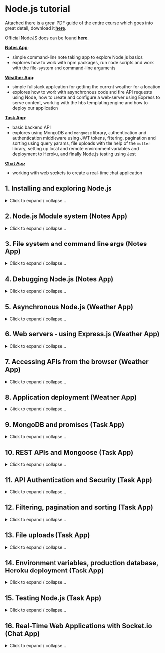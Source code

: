 # Node.js tutorial

Attached there is a great PDF guide of the entire course which goes into great detail, download it **[here](./PDF-Guide-Node-Andrew-Mead-v3.pdf)**.

Official NodeJS docs can be found **[here](https://nodejs.org/en/docs/)**.

**[Notes App](./2_notes_app)**:

- simple command-line note taking app to explore Node.js basics
- explores how to work with npm packages, run node scripts and work with the file-system and command-line arguments

**[Weather App](./3_weather_app)**:

- simple fullstack application for getting the current weather for a location
- explores how to work with asynchronous code and fire API requests using Node, how to create and configure a web-server using Express to serve content, working with the hbs templating engine and how to deploy our application

**[Task App](./4_task_app)**:

- basic backend API
- explores using MongoDB and `mongoose` library, authentication and authentication middleware using JWT tokens, filtering, pagination and sorting using query params, file uploads with the help of the `multer` library, setting up local and remote environment variables and deployment to Heroku, and finally Node.js testing using Jest

**[Chat App](./5_chat_app/)**

- working with web sockets to create a real-time chat application

## 1. Installing and exploring Node.js

<details>
<summary>Click to expand / collapse...</summary>
<br>

**What is Node.js?**

- Node.js is a JavaScript runtime environment which enables the use of JavaScript out of the browser (on the server)
- it is built on Chrome's V8 JavaScript engine which powers Google Chrome

    <img src="./readme-img/V8-engine-visualization.png" width="600">

- if we execute the `node` command in the terminal we can run JS directly, just as we would within the browser console, to exit we can execute `process.exit()`
- to run a script we can use `node path/to/script.js`

**Differences between JavaScript in the browser and Node:**

- unlike JavaScript in the browser, Node doesn't have access to things like the `window` object or the `DOM`, since those are browser specifics which are provided by the browser, and not a part of JavaScript
- Node has the **`global`** and **`process`** objects instead

**Why should I learn NodeJS?**

- Node.js uses an event-drive, non-blocking I/O model that makes it lightweight and efficient
- Node.js' package exosystem, **npm**, is the largest ecosystem of open source libraries in the world

</details>

## 2. Node.js Module system (Notes App)

<details>
<summary>Click to expand / collapse...</summary>
<br>

**Importing Core Node.js modules:**

- loading modules is done using the `require` function
- if we are loading a Core Node module, we just need to provide the module name, e.g. `const fs = require("fs");`

**Importing your own files:**

- this is done by providing the path to the file within the `require` method, e.g. `require("./path/to/file.js")`
- we need to explicitly `export` all variables/functions which we want to share between files using the `module.exports = { functionToExport }`
- when we import a file it is automatically executed

**Importing npm modules:**

- first we need to initialize npm within our project by running `npm init` which will create the `package.json` configuration file
- to install packages we can run the `npm install package_name@version` command
- this will create the `node-modules` directory which holds the code for all of the packages we install, and the `package-lock.json` which contains extra information about the installed packages - _we should not directly edit these files_
- to import npm packages we do the same thing as for the core modules - we pass the package name to the `require` function, e.g. `const validator = require("validator");`

**Global npm packages and nodemon:**

- we can also install npm modules globally, which adds them to the node installation itself (the `global` variable)
- we do it by running the `npm install nodemon -g`
- `nodemon` is a tool used to run node scripts and which listens to changes to the file (we don't need to repeatedly run our scripts after every little change)
- we can then run our scripts using: `nodemon ./path/to/script.js`
- if we want nodemon to track changes to non-js files as well (html, css...) we can run: `nodemon ./path/to/script.js -e js,html,css`
- **NOTE** global modules should be avoided if they are required to run the project, since they won't be automatically available for other people working on the project unless they install it globally as well

</details>

## 3. File system and command line args (Notes App)

<details>
<summary>Click to expand / collapse...</summary>
<br>

**Getting input from users:**

- to add command line arguments we can do something like: `node app.js "Niko"`
- these command line arguments are stored in the `argv` property of the `process` object - it contains:
  - the path to the `node` executable on the local machine
  - the path to the currently running script
  - a destructured list of command line arguments we passed in through the terminal
- a core Node.js package for working with the filesystem is `fs`
- a great package for easier handling of command line arguments, which we'll be using for our notes app is `yargs`

</details>

## 4. Debugging Node.js (Notes App)

<details>
<summary>Click to expand / collapse...</summary>
<br>

Common debugging tools include:

- **`console.log()`**
- **Node debugger**, used like this in the code:
  - `debugger;`
  - to run the script in debug mode we use `node inspect script.js scriptParam`
  - it seems to be working only within the Chrome Browser, when we visit `chrome://inspect`
  - we'll see a remote target listed which we can open
  - in the next window we can debug our code, we can then add foler to workspace, run stuff in the console (pressing esc pulls up a console window, etc.)

</details>

## 5. Asynchronous Node.js (Weather App)

<details>
<summary>Click to expand / collapse...</summary>
<br>

**Asynchronous basics:**

- explanations can be found **[here](https://github.com/NGril/javascript-tutorial)**

**Making HTTP requests:**

- Node added support for `fetch` very recently, but mostly http requests are done using 3rd party packages such as **[`request`](https://www.npmjs.com/package/request)**
- check out some examples **[here](./3_weather_app/src/utils/geocode.js)** and **[here](./3_weather_app/src/utils/forecast.js)**
- we can also make http requests without a library, however it's pretty cumbersome and low-level, check it out **[here](./playground/2_raw_http_requests.js)**

</details>

## 6. Web servers - using Express.js (Weather App)

<details>
<summary>Click to expand / collapse...</summary>
<br>

Detailed info can be found on the **[Express website](https://expressjs.com/)**.

- Express **[API reference](https://expressjs.com/en/4x/api.html)**

### Basic setup:

<details>
<summary>Click to expand / collapse...</summary>
<br>

- `npm install express`
- confituration - **[example](./3_weather_app/src/app.js)** - we basically run the `express` function, get back the server (app) object and setup what is served on each given route
- we can serve HTML, JSON or just a basic string, example:

```js
// serving basic strings example
app.get("/path1", (req, res) => {
  res.send("Hello express!");
});

// serving HTML example
app.get("/path2", (req, res) => {
  res.send("<h1>Hello express!</h1>");
});

// serving JSON example
app.get("/path3", (req, res) => {
  res.send({
    name: "Niko",
    age: 26,
  });
});
```

</details>

### Serving up static assets:

<details>
<summary>Click to expand / collapse...</summary>
<br>

- Node exposes 2 special variables by default:
  - `__dirname` - path to the current directory (where the server is running), e.g. `/home/mrsavi_pas/Learning/nodejs-tutorial/3_weather_app/src`
  - `__filename` - path to the current file (where the server is running), e.g. `/home/mrsavi_pas/Learning/nodejs-tutorial/3_weather_app/src/app.js`
- Node also has a very useful core package for working with paths, `path`
  ```js
  // this would go up one directory and into the public folder, from __dirname
  path.join(__dirname, "../public");
  ```
- to serve up static assets we can configure our server using the `app.use()` function (more details on it later):

  ```js
  const publicDirectoryPath = path.join(__dirname, "../public");
  app.use(express.static(publicDirectoryPath));
  ```

- we can now put static assets (HTML, CSS, JS, images and so on within the public folder, and they'll automatically get served)

**Serving up CSS, JS, images and more:**

- we include them normally, like we would do with any frontend app, **[examples](./3_weather_app/public)**

</details>

### Dynamic pages with templating (using hbs):

<details>
<summary>Click to expand / collapse...</summary>
<br>

- we'll be using **[handlebars](https://handlebarsjs.com/)** as our templating language of choice
- to use it with express we need to install the following package which integrates it with our web server: `npm install hbs`
- we also need to configure it within `app.js` by setting the `view engine` property, `app.set("view engine", "hbs");
- we can then create `.hbs` files like **[this one](./3_weather_app/templates/views/index.hbs)**, and configure it within `app.js` like this:

```js
// setting up a dynamic route for our home page
app.get("/", (req, res) => {
  // this will automatically find the 'index.hbs' view and serve it
  // title and name are dynamic values which we can access within our template
  res.render("index", {
    title: "Weather",
    name: "Niko Gril",
  });
});
```

- we use the dynamic values within our `.hbs` file like this:

```hbs
<body>
  <h1>{{title}}</h1>
  <p>Created by {{name}}</p>
</body>
```

- by default Node looks within our `views` folder to find dynamic templates, but we can customize this by adding this to our app.js configuration:

```js
// path to our views (within templates directory)
const viewsPath = path.join(__dirname, "../templates/views");
// customizing the path to our dynamic templates
app.set("views", viewsPath);
```

**Advanced templating (hbs partials):**

- to setup partials we need to configure their path within `app.js`:

```js
const hbs = require("hbs");
...
const partialsPath = path.join(__dirname, "../templates/partials");
// registering a path to our partials
hbs.registerPartials(partialsPath);
```

- partial **[example](./3_weather_app/templates/partials/header.hbs)**
- partial usage example:

```hbs
  <body>
    <!-- no need to specify a path or anything else, syntax is the same as with dynamic values, we just add the leading '>' -->
    {{>header}}
    ...
  </body>
```

**Setting up a 404 page:**

- example:

```js
// setting up a 404 pages, this needs to come at the end since we are matching everything
app.get("/help/**", (req, res) => {
  res.send("Help article not found!");
});
app.get("*", (req, res) => {
  res.send("My 404 page");
});
```

</details>

</details>

## 7. Accessing APIs from the browser (Weather App)

<details>
<summary>Click to expand / collapse...</summary>
<br>

We can access the query parameters of a url from the `req` object by using `req.query`.

Creating an API route example:

```js
// example: http://www.example.com/weather?address=Zagreb
app.get("/weather", (req, res) => {
  const address = req.query.address;

  if (!address) {
    res.send({ error: "You have to provide an address" });
    return;
  }

  geocode(address, (error, { latitude, longitude, location } = {}) => {
    if (error) {
      res.send({ error });
      return;
    }

    forecast(
      latitude,
      longitude,
      (error, { weather_descriptions, temperature } = {}) => {
        if (error) {
          res.send({ error });
          return;
        }

        res.send({ location, weather_descriptions, temperature });
      }
    );
  });
});
```

Consuming the API from the browser example:

```js
fetch("/weather?address=Zagreb")
  .then((response) => response.json())
  .then((data) => {
    if (data.error) {
      console.log(data.error);
      return;
    }

    console.log(data.location, data.weather_descriptions[0]);
  });
```

More examples can be found in the **[Weather App](./3_weather_app/)**.

</details>

## 8. Application deployment (Weather App)

<details>
<summary>Click to expand / collapse...</summary>
<br>

We'll be using **Git**, **[GitHub](https://github.com)** and **[Heroku](https://heroku.com)**.

It's very benefitial to also install the **[Heroku CLI](https://devcenter.heroku.com/articles/heroku-cli)**

**Setup steps:**

- to login to the CLI use the `heroku login` command
- to setup ssh keys run `heroku keys:add`
- to create a heroku app run `heroku create appName` in our app root
- we need to add the `start` script within our `package.json` so heroku knows what to run
- we need to setup the `PORT` environment variable (within server-side `app.js`):

```js
// setting up the port for heroku or local development
const port = process.env.PORT || 3000;

...

// listen on env var port (production) or 3000 (local), on start callback
app.listen(port, () => {
  console.log(`Server is up on port ${port}...`);
});
```

**Deployment to Heroku:**

- make sure that the `heroku` remote exists by running `git remote`
- run `git push heroku master` - that should trigger the automatic deployment

- if you want to deploy a subfolder of your Github repo (instead of the entire repo) follow this guide: https://stackoverflow.com/questions/39197334/automated-heroku-deploy-from-subfolder
- for buildpacks manually add the required server type if it's not there already (Node, Python, Java...)

- it's also encouraged to setup automatic deployments when code is pushed to the `master` branch

</details>

## 9. MongoDB and promises (Task App)

<details>
<summary>Click to expand / collapse...</summary>
<br>

MongoDB is a **NoSQL** database which is very popular among Node.js developers.

<img src="./readme-img/sql_vs_nosql.png" width="900">

MongoDB playground **[examples](./playground/3_mongodb.js)**.

### Local MongoDB setup

<details>
<summary>Click to expand / collapse...</summary>
<br>

- download MongoDB Community Server from **[here](https://www.mongodb.com/try/download/community)**
  - make sure to choose the correct OS, and `tgz` for the package
- extract the package, rename the folder to something like `mongodb` and move it to a permanent location
- also create a folder where the mongodb data will be stored, something like `mongodb-data`
- after that run the following command:
  `/home/mrsavi_pas/Other/mongodb/bin/mongod --dbpath=/home/mrsavi_pas/Other/mongodb-data`
- this will automatically setup everything needed for the beginning
- it's also beneficial to download and install a database GUI viewer such as **[Robo 3T (Studio 3T)](https://robomongo.org/)**, installation instructions can be found **[here](https://studio3t.com/knowledge-base/articles/installation/#studio-3t-for-linux-e-g-ubuntu-debian)**
- to interact with MongoDB from our code we need to install the **[MongoDB NodeJS driver](https://www.npmjs.com/package/mongodb)**, `npm install mongodb`
- setup example in code:

```js
const mongodb = require("mongodb");
const MongoClient = mongodb.MongoClient;

// it's better to type the ip address instead of localhost because it avoids some strange issues that tend to happen sometimes
const connectionURL = "mongodb://127.0.0.1:27017";
const databaseName = "task-app-node-tutorial";

// connecting to database
// check mongo client docs for details regarding different options
MongoClient.connect(
  connectionURL,
  { useNewUrlParser: true },
  (error, client) => {
    if (error) {
      console.log("Unable to connect to database!");
      return;
    }

    // Mongo will automagically create a database if it doesn't exist, we don't need to do it manuall, the same goes for collections
    const db = client.db(databaseName);

    // check api docs for a complete command reference
    db.collection("tasks").insertOne(
      {
        description: "Test task",
        completed: true,
      },
      (error, result) => {
        if (error) {
          console.log("Unable to insert to tasks!");
          return;
        }

        // this prints the operation output (the inserted document)
        console.log(result.ops);
      }
    );
  }
);
```

</details>

### ObjectID

<details>
<summary>Click to expand / collapse...</summary>
<br>

- it's a **GUID** (_globaly unique identifier_) object that every document gets automatically
- it enables scalability in distributed systems (no id collisions)
- we can also generate it ourselves and not let Mongo do it automatically with `const id = new ObjectID();`
- it's a 12 byte value that consists of the following:
  - 4 byte value representing the seconds since the Unix epoch - we can get the timestamp from the ObjectID with `id.getTimestamp();`
  - 5 byte random value
  - 3 byte counter, starting with a random value
  - **[reference](https://www.mongodb.com/docs/manual/reference/method/ObjectId/)**
- it's not stored as a string in order to save space
- when we are running queries by id we need to wrap the string within the `ObjectID` function / constructor in order to get the real byte value

</details>

### Running CRUD operations

<details>
<summary>Click to expand / collapse...</summary>
<br>

- all of these operations return promises
- to **create** documents we can use `insertOne` and `insertMany`
- to **read** documents we can use `findOne` and `find`
- to **update** documents we can use `updateOne` and `updateMany`, check the full list of update operators **[here](https://www.mongodb.com/docs/manual/reference/operator/update/)**
- to **delete** documents we can use `deleteOne` and `deleteMany`
- for a full list of commands consult the MongoDB **[API docs](https://www.mongodb.com/docs/drivers/node/current/quick-start/)**

</details>

</details>

## 10. REST APIs and Mongoose (Task App)

<details>
<summary>Click to expand / collapse...</summary>
<br>

**Mongoose** is a popular NodeJS library that simplyfies working with MongoDB. It makes features such as document **validation** and **authentication** much easier. It's essentially an **ODM (object document mapper)**, meaning that it's used to map between the database model and regular object models within our code.

**[Mongoose docs](https://mongoosejs.com/docs/guide.html)**

### Mongoose setup

<details>
<summary>Click to expand / collapse...</summary>
<br>

- `npm install mongoose`
- connecting to the database:

```js
const mongoose = require("mongoose");

const connectionUrl = "mongodb://127.0.0.1:27017";
const dbName = "task-manager-api";

// connecting to the db using mongoose
mongoose.connect(`${connectionUrl}/${dbName}`, {
  useNewUrlParser: true,
  useCreateIndex: true,
});
```

</details>

### Creating models:

<details>
<summary>Click to expand / collapse...</summary>
<br>

- example:

```js
// creating a model blueprint
const Task = mongoose.model("Task", {
  description: {
    type: String,
    required: true,
    trim: true,
    default: "",
    validate(value) {
      if (value.length > 250) {
        throw new Error("Description too long!");
      }
    },
  },
  completed: {
    type: Boolean,
    default: false,
  },
});

// instantiating a model
const test = new Task({
  description: "Test task 1",
  completed: false,
});

// saving it to the db
test
  .save()
  .then(() => {
    console.log(test);
  })
  .catch((error) => {
    console.log("error", error);
  });
```

- when creating models `mongoose` will automatically lowercase and pluralize them and use that for the collection where they will be stored (this can of course be manually configured and overriden if needed)
- `mongoose` provides validation out of the box, for example if we provide a different data type from the one we defined within our model inserting to the database will fail
- we can also setup additional validation and sanitization by defining our own custom validators or by using a 3rd party validation library such as `validator`
- model examples: **[here](./4_task_app/src/models)**

</details>

### Exposing REST endpoints

<details>
<summary>Click to expand / collapse...</summary>
<br>

- creating REST endpoints is pretty straightforward
- to separate our routes in different files we can use the router object to register our routes, and then use them within `app.js`
- examples:
  - **[users](./4_task_app/src/routers/user.js)** - user routes
  - **[tasks](./4_task_app/src/routers/task.js)** - task routes
  - [app.js](./4_task_app/src/app.js) - using those routes within `app.js`

</details>

</details>

## 11. API Authentication and Security (Task App)

<details>
<summary>Click to expand / collapse...</summary>
<br>

### Securely storing passwords

<details>
<summary>Click to expand / collapse...</summary>
<br>

- we don't want to store plain text passwords, instead we want them hashed
- for password hashing we'll be using **bcryptjs**, `npm install bcryptjs`
- the two methods we'll be using are `bcrypt.hash(password, noOfSaltRounds)` and `bcrypt.isMatch(plainTextPassword, hashedPassword)`
- we'll not be implementing this directly within our routes file, we'll be using mongoose **[middleware](https://mongoosejs.com/docs/middleware.html)**
- example:

```js
// password hashing middleware
// first argument is the name of the event, second is the function which is ran - note that it is not defined as an arrow function on purpose - we want to bind the `this` variable
// check docs for more details
userSchema.pre("save", async function (next) {
  const user = this;

  // this will be true if the password has been changed (PATCH), or a new one was created (POST)
  if (user.isModified("password")) {
    user.password = await bcrypt.hash(user.password, 8);
  }

  // next is a function which needs to be called to register that the middleware operations are over
  next();
});
```

- full example from code: [here](./4_task_app/src/models/user.js)

</details>

### Logging in and out (JWT, auth tokens, middleware)

<details>
<summary>Click to expand / collapse...</summary>
<br>

**JWT (JSON Web Token):**

- JWT is a token which is used for restricting access to application functionalities only for authenticated users
- it consists of 3 parts:
  - **header** - base64 encoded JSON string - meta information
  - **body (payload)** - base64 encoded JSON string - provided data
  - **signature** - used to verify the token
- we'll be using the `jsonwebtoken` npm library, `npm install jsonwebtoken`
- basic usage:

```js
const jwt = require("jsonwebtoken");

const myFunction = async () = > {
  // creating a token
  // first param is the data, second is the secret, third is an optional options param
  const token = jwt.sign({ _id: "dummyId" }, "thisIsARandomSeriesOfCharacters", { expiresIn: "7 days" });

  // verifying a token (it returns the payload, or it throws an error)
  // jwt is verified using the provided secret (usually an env variable)
  const data = jwt.verify(token, "thisIsARandomSeriesOfCharacters");
}
```

- we need to store JWT tokens somewhere so that we can invalidate them and thus enable the user to logout, and thus we'll be adding it to our **[User model](4_task_app/src/models/user.js)**:

```js
// USER MODEL
...
  tokens: [
    {
      token: {
        type: String,
        required: true,
      },
    },
  ],
```

**Using Express middleware to add tokens to API requests:**

- we'll be adding auth middleware in read auth tokens from the headers of incoming requests before they get to the handlers in order to allow / prevent access to a certain API route
- example: **[here](4_task_app/src/middleware/auth.js)**

**Hiding private data:**

- when returning a response we don't want to share private data such as passwords, emails and so on
- to hide this we can:

  - manually return only the fields we want
  - change how our model i serialized, e.g.:

  ```js
  // this is a built in serialization method which we are changing to hide private data
  // we could've also created a new method, but then we'd have to call it everywhere within user routes
  userSchema.methods.toJSON = function () {
    const user = this;
    // mongoose method to return raw profile data without mongoose data
    const userObject = user.toObject();

    delete userObject.password;
    delete userObject.tokens;

    return userObject;
  };
  ```

**Creating a connection between db models (foreign key):**

- we do it by manually defining a field which will be used as the foreign key, **[example](./4_task_app/src/models/task.js)**
- we can also explicitly define this connection with the `ref` property, which makes mongoose enable us with some additional helper funcitons to simplify things, e.g.:

```js
const Task = mongoose.model("Task", {
  description: {
    type: String,
    required: true,
    trim: true,
  },
  completed: {
    type: Boolean,
    default: false,
  },
  // this field is used as a foreign key (connecting users and tasks)
  owner: {
    type: mongoose.Schema.Types.ObjectId,
    required: true,
    // this field explicitly tells monoose that this is a foreign key
    // with it we get access to the entire User model whenever we have access to a certain task
    // this is done using the populate method, check it in routes/docs :)
    ref: "User",
  },
});
```

- we can then use the `populate` method to get access to the entire connected model through the foreign key, e.g.

```js
const task = await Task.findById("123");
// owner is our foreign key field within the task model
await task.populate("owner").execPopulate();
// this now contains the entire User object, not just the id
// it's essentially a 'join' query which is handled behind the scenes
console.log(task.owner);
```

- we can also do the opposite, e.g.

```js
// within the user model
// this is not actually stored in the db
// it's just a way for mongoose to figure out the relationship between different collections
userSchema.virtual("tasks", {
  ref: "Task",
  localField: "_id",
  foreignField: "owner",
});

// within routes
const user = await User.findById("qwe");
await user.populate("tasks").execPopulate();
// this now contains user tasks (nothing is actually stored in the db, it's a virtual field)
console.log(user.tasks);
```

**BONUS - Postman setup:**

- we should be using _environment variables_, such as `{{baseUrl}}` so we can easily switch between _dev_ and _prod_ environments
- we can also setup `{{authToken}}` as an environment variable and use the _Test_ tab on the _login_ and _sign up_ routes to automatically set it up once that request is fired, code example:

```js
if (pm.response.code === 200) {
  pm.environment.set("authToken", pm.response.json().token);
}
```

- we can also automatically set the `Authorization` header for all requests in a collection by configuring the authentication options of the collection, and setting the authentication configuration for each request that needs that header to _inherit from parent_

</details>

### Steps for creating a complete auth flow

<details>
<summary>Click to expand / collapse...</summary>
<br>

1. create helper functions for password hashing (this one is a middleware), finding a user by credentials, and generating JWT auth tokens, **[example](./4_task_app/src/models/user.js)**

2. create signin / signout / logout endpoints which create / invalidate JWT auth tokens that are added to the `Authorization` header of API requests **[example](./4_task_app/src/routers/user.js)**

3. create an auth middleware which will check auth token within the `Authorization` header before firing an API request (and block it if the user is not authenticated), **[example](./4_task_app/src/middleware/auth.js)**

4. hide private data from response bodies

5. setup Postman and test everything :)

</details>

</details>

## 12. Filtering, pagination and sorting (Task App)

<details>
<summary>Click to expand / collapse...</summary>
<br>

**Working with timestamps:**

- we'll be adding `createdAt` and `updatedAt` fields to our models using mongoose built in functionalities
- this is done by adding the second argument to our model schema (the first being the field configuration of a certain model), and setting the `timestamps: true` option, **[example](./4_task_app/src/models/user.js)**

**Filtering, pagination and sorting:**

- full example: **[here](./4_task_app/src/routers/task.js)**

```js
// this route shows how we can use filtering, sorting and pagination
// filtering, e.g. GET /tasks?completed=true
// pagination, e.g. GET /tasks?limit=10&skip=20
// sorting, e.g. GET /tasks?sortBy=createdAt:desc
router.get("/tasks", auth, async (req, res) => {
  // filtering
  const match = {};
  if (req.query.completed) {
    match.completed = req.query.completed === "true";
  }

  // sorting
  const sort = {};
  if (req.query.sortBy) {
    const parts = req.query.sortBy.split(":");
    sort[parts[0]] = parts[1] === "desc" ? -1 : 1;
  }

  try {
    // data fetching - approach 1
    // const tasks = await Task.find({ owner: req.user._id });
    // res.send(tasks);

    // data fetching - approach 2
    await req.user
      .populate({
        path: "tasks",
        // filtering options
        match,
        // pagination & sorting options, mongoose has these options built in
        options: {
          // pagination
          limit: parseInt(req.query.limit),
          skip: parseInt(req.query.skip),
          // sorting
          sort,
        },
      })
      .execPopulate();
    res.send(req.user.tasks);
  } catch (error) {
    res.status(500).send();
  }
});
```

</details>

## 13. File uploads (Task App)

<details>
<summary>Click to expand / collapse...</summary>
<br>

- `express` doesn't support file uploads out of the box, but there is a popular npm library managed by the same team, `npm install multer`, **[npm docs](https://www.npmjs.com/package/multer)**
- it is basically a middleware with which we can easily upload files
- it supports common validation out of the box (file size, file type)
- example:

```js
const multer = require("multer");

// configuring multer for the file upload route
const upload = multer({
  // the destination is based on the project root
  // if we remove this the image data won't be immediatelly saved, it will be passed through to req.file
  // dest: "avatars",
  limits: {
    // validation for file size (in bytes)
    fileSize: 1000000,
  },
  // validation for file type - cb is the callback which is called, 1st param is the error, and 2nd a boolean for accepting the file upload
  fileFilter(req, file, cb) {
    if (!file.originalname.match(/\.(jpg|jpeg|png)$/)) {
      return cb(new Error("Please upload a valid image file."));
    }

    cb(undefined, true);
  },
});

// file upload route with 2 middlewares (auth is first)
router.post(
  "/users/me/avatar",
  auth,
  // the argument 'avatar' is the name of the form-data field
  upload.single("avatar"),
  async (req, res) => {
    // image data - accessible since we didn't use `dest` in multer config
    req.user.avatar = req.file.buffer;
    await req.user.save();
    res.send();
  },
  // this second argument is the error handler for middleware errors
  // it needs to have this exact signature so express knows what it is (all function arguments must be provided)
  (error, req, res, next) => {
    res.status(400).send({ error: error.message });
  }
);


/// NOTE - we added a binary field to the User model for saving images like this:
...
avatar: {
  type: Buffer,
},
```

**Serving up images for the client:**

- to use images on the client side we can:

  - use raw binary data to display the image in html

  ```html
  <img src="data:image/jpeg;base64,xxxxxxxxxxxxx..." />
  ```

  - serve up a url where the image will be accessible to the client

  ```js
  // serving up images
  router.get("/users/:id/avatar", async (req, res) => {
    try {
      const user = await User.findById(req.params.id);

      if (!user || !user.avatar) {
        throw new Error();
      }

      // setting up response headers
      res.set("Content-Type", "image/jpg");
      res.send(user.avatar);
    } catch (error) {
      res.status(404).send();
    }
  });
  ```

**Auto-cropping and image formatting:**

- we'll be using the `sharp` npm library to resize and convert images to the correct file type before saving them to our db, `npm install sharp`, **[docs](https://www.npmjs.com/package/sharp)**
- usage example:

```js
const sharp = require("sharp");

router.post(
  "/users/me/avatar",
  auth,
  upload.single("avatar"),
  async (req, res) => {
    // using sharp to resize the image and convert it to png
    // image data - accessible in req.file.buffer since we didn't use `dest` in multer config
    const buffer = await sharp(req.file.buffer)
      .resize({ width: 250, height: 250 })
      .png()
      .toBuffer();
    req.user.avatar = buffer;
    await req.user.save();
    res.send();
  },
  (error, req, res, next) => {
    res.status(400).send({ error: error.message });
  }
);
```

</details>

## 14. Environment variables, production database, Heroku deployment (Task App)

<details>
<summary>Click to expand / collapse...</summary>
<br>

**Environment variables**:

- environment variables live on the process object
- they are used to improve _security_ (e.g. hiding API keys away from our code) and _customizibility_ (e.g. dynamically changing db connection urls)
- we can also provide environment variables locally on our machine so that we never have to hardcode values such as the server port or database url by using the `dev.env` **[file](./4_task_app/config/dev.env)**
- we'll be setting it up by using the `env-cmd` npm module which makes cross OS compatibility and their different ways of setting up env variables easy, **[npm docs](https://www.npmjs.com/package/env-cmd)**
- we do this by providing the path to our `env` file in our local development script within **[package.json](./4_task_app/package.json)**, e.g.

```js
// package.json
"scripts": {
  ...
  "dev": "env-cmd -f ./config/dev.env nodemon src/index.js"
},
```

- it's important to add the local environment variables to .gitignore so that they don't get pushed to a remore repository (potential security risk)
- `dev.env` example:

```
PORT=3000
JWT_SECRET=thisIsARandomSeriesOfCharacters
MONGODB_URL=mongodb://127.0.0.1:27017/task-manager-api
```

**Production database:**

- we'll be using **[MongoDB Atlas](https://www.mongodb.com/atlas/database)**
- the setup is a bit complex so it's best to rewatch the video / lookup info in the pdf guide, but basically we need to:
  - create a cluster
  - setup an IP whitelist: `0.0.0.0/0` which whitelists all IPs
  - setup a username & password, e.g. `nodejstutorial`
  - setup MongoDB Compass (GUI tool similar to Studio 3T)
  - connect to the remote database using the Compass App

**Heroku deployment:**

- deployment and setting of environment variables on Heroku is similar to the previous app
- check guides online, since in my case I'm deploying a subfolder of our repo
- for easier deployment using heroku cli check the pdf guide and command reference
- currently (May, 2022.) there are some problems with connecting Heroku and Github, so I won't be deploying for now

</details>

## 15. Testing Node.js (Task App)

<details>
<summary>Click to expand / collapse...</summary>
<br>

We'll be using the **[Jest testing framework](https://jestjs.io/docs/getting-started)**. Another popular option, which we'll not be exploring as a part of this course is **[Mocha](https://mochajs.org/)**.

Some more information on Jest can also be found in this **[tutorial](https://github.com/NGril/web-testing-tutorial)**.

**Why write tests?**

- saves times
- creates reliable software
- gives flexibility to developers - refactoring, collaborating, profiling...
- peace of mind

### Jest basics

<details>
<summary>Click to expand / collapse...</summary>
<br>

- when running tests, if an error is thrown then the test fails, otherwise it passes
- when writing tests, we should use the built in assertion library which Jest provides, see [docs](https://jestjs.io/docs/expect)
- to run tests we can use the `jest` command, with an optional `--watch` flag to watch for changes, other CLI options can be found [here](https://jestjs.io/docs/cli)
- basic example:

```js
// example functions we need to test
const fahrenheitToCelsius = (temp) => {
  return (temp - 32) / 1.8;
};

const celsiusToFahrenheit = (temp) => {
  return temp * 1.8 + 32;
};

// example Jest tests
test("Should convert 32F to 0C", () => {
  expect(fahrenheitToCelsius(32)).toBe(0);
});

test("Should convert 0C to 32F", () => {
  expect(celsiusToFahrenheit(0)).toBe(32);
});
```

- when testing asynchronous code we need to use the _promise / async-await_ syntax, otherwise the test will not wait fot asynchronous code execution and may produce wrong results
- basic examples:

```js
// this test will pass, since we are not awaiting the result of an asynchronous action
test("Async test demo - WRONG", () => {
  setTimeout(() => {
    expect(1).toBe(2);
  }, 2000);
});

// 1st approach with async code - done callback
// this test will fail since we are notifying the framework when the test should end
test("Async test demo - CORRECT", (done) => {
  setTimeout(() => {
    expect(1).toBe(2);
    done();
  }, 2000);
});

// 2nd approach - promises / async-await
// FUNCTION TO TEST
const add = () => {
  return new Promise((resolve, reject) => {
    setTimeout(() => {
      if (a < 0 || b < 0> {
        return reject("Numbers must be non-negative");
      })

      resolve(a + b);
    })
  })
}

// TEST CASE - promises
test("Should add two numbers - promises", () => {
  add(2,3).then((sum) => {
    expect(sum).toBe(5);
  })
})

// TEST CASE - async await
test("Should add two numbers - async await", async () => {
  const sum = await add(2, 3);
  expect(sum).toBe(5);
})
```

</details>

### Testing a REST API

<details>
<summary>Click to expand / collapse...</summary>
<br>

**Setup:**

1. we need to setup a separate dev environment for tests, [example](4_task_app/config/test.env) (notice the different DB url, we don't want test data to populate dev / prod DB)
2. we also need to load in the `test.env` when running tests, and optionally run tests synchronously so that our setups and mocks don't interfere with each other, the `package.json` command should be:

```
"test": "env-cmd -f ./config/test.env jest --watch --runInBand"
```

3. we need to add a jest configuration, either within package.json, or in a separate file, example (more complex options can be found in the [docs](https://jestjs.io/docs/configuration)):

```
// very, very basic example within package.json
"jest": {
  "testEnvironment": "node"
},
```

**Testing REST endpoints:**

- to test a REST endpoint we can either:

  - start up a server on port 3000, fire requests and expect certain results
  - use a 3rd party library such as **[supertest](https://www.npmjs.com/package/supertest?ref=hackernoon.com)** for these kinds of things, the benefit is that we don't need to run our server if we are using `supertest`, it's enough to just pass our application instance to the library

- this **[example](4_task_app/tests/user.test.js)** covers:
  - setup in `beforeEach` - actual setup function defined **[here](4_task_app/tests/fixtures/db.js)**
  - using `supertest`
  - testing authenticated endpoints (generating user tokens and adding them to requests using `supertest`)
  - advanced assertions
  - uploading files using `supertest`

**Mocking libraries:**

- it's customary to create our mocks within the `__mocks__` directory, located within the `tests` folder (this is where Jest automatcally searches for mocks)
- within `__mocks__` we name subdirectories / files as npm module names and expose all methods which we are using from said module, with some custom functionality if needed, **[example](4_task_app/tests/**mocks**/@sendgrid/mail.js)**

**Fixtures:**

- within fixtures we setup an environemt within which we are running our tests, for example an image using for testing
- example of database setup can be found **[here](4_task_app/tests/fixtures/db.js)**
- example of testing image upload can be found within this **[file](4_task_app/tests/user.test.js)**

Additional testing examples can be found **[here](4_task_app/tests/task.test.js)**.

</details>

</details>

## 16. Real-Time Web Applications with Socket.io (Chat App)

<details>
<summary>Click to expand / collapse...</summary>
<br>

**The WebSocket protocol:**

- the WebSocket protocol, like the HTTP protocol, allows us to setup communication between the client and the server
- the differemce is that with WebSockets we can have bi-directional communication (where as with HTTP it only works one way)

**Socket.io:**

- Socket.io is a very popular library for working with WebSockets
- check out their **[docs](https://socket.io/docs/v4/)**, they are really good and all code examples and explanations are there

**Implementation:**

- backend Socket.io setup: **[example](./5_chat_app/src/index.js)**

  - here we configured the express server to work with Socket.io

- frontend implementation (barebones):

  - **[HTML file](5_chat_app/public/index.html)** - here we loaded the socket io dependency and our custom frontend JS code
  - **[JS file](5_chat_app/public/js/chat.js)** - here we configured the frontend part of the WebSocket connection

- basic example:

```js
// BACKEND
// setup
const path = require("path");
const http = require("http");
const express = require("express");
const socketio = require("socket.io");

const app = express();
const server = http.createServer(app);
const io = socketio(server);

const port = process.env.PORT || 3000;
const publicDirectoryPath = path.join(__dirname, "../public");

app.use(express.static(publicDirectoryPath));

// WEB SOCKET implementation
let count = 0;
io.on("connection", (socket) => {
  console.log("New WebSocket connection");

  // emitting a 'countUpdated' event
  socket.emit("conutUpdated", count);

  // reacting on increment event
  socket.on("increment", () => {
    count++;
    // here we are using io.emit instead of socket.emit because we are emitting an event to all clients, not just the currently connected one
    io.emit("conutUpdated", count);
  });
});

server.listen(port, () => {
  console.log(`Server is up on port ${port}...`);
});
```

```html
<!-- FRONTEND - HTML -->
<body>
  Chat App
  <button id="increment">+1</button>

  <!-- since we are creating a barebones frontend this is just a way to use web sockets on the frontend -->
  <!-- the first script loads in the socket io library and gives access to it to the second script -->
  <!-- the second script is our custom web socket setup for the frontend -->
  <script src="/socket.io/socket.io.js"></script>
  <script src="/js/chat.js"></script>
</body>
```

```js
// FRONTEND - JS
// initializing the socket
const socket = io();

// reacting on the updated event
socket.on("conutUpdated", (count) => {
  console.log("The count has been updated", count);
});

document.querySelector("#increment").addEventListener("click", () => {
  console.log("Clicked");
  // emitting the increment event
  socket.emit("increment");
});
```

**Emit event types:**

- note that there are a couple of different ways for emmitting events (from the backend):
  - `socket.emit(eventName, payload)` => emits the event to the currently connected client only
  - `io.emit(eventName, payload)` => emits the event to all connected clients
  - `socket.broadcast.emit(eventName, payload)` => emits the event to all connected clients except the currently connected one
  - `io.to(roomName).emit` => emits an event to everyone in a specific room
  - `socket.broadcast.to(roomName).emit` => emits an event to all connected clients in a specific room except for the currently connected one

**Event acknowledgements:**

- the receiver of the event can optionally acknowledge that he received and processed the event
- acknowledgements are added as an optional callback function to the `emit` function, and are handled received as the 2nd argument of the `on` function
- example:

```js
// CLIENT CODE
// the last argument of the emit function is the callback that will be fired when the event is acknowledged
socket.emit("sendMessage", message, (ackMsg) => {
  console.log("The message was delivered", ackMsg);
});

// SERVER CODE
// the 2nd function parameter, the callback function, makes sure that we acknowledge the event from the client
socket.on("sendMessage", (message, ackCallback) => {
  io.emit("message", message);
  ackCallback("Delivered");
});
```

**Socket.io rooms:**

- `socket.io` provides us with a special socket `socket.join(roomName)` method which allows us to create separate chat rooms
- to emit events to a specific room only we can use the `io.to(roomName).emit(eventName, payload)` and `socket.broadcast.to(roomName).emit(eventName, payload)` methods mentioned above
- it's also important to note that each separate socket connection has its own unique id which is available by acessing the `socket.id` property
- **[examples](./5_chat_app//src/index.js)**

- the rest of the Chat app code revolves around other things such as working with the `mustache` and `moment.js` to display info on the frontend, autoscrolling and so on

</details>
